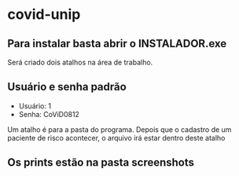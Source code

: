 # covid-unip

## Para instalar basta abrir o INSTALADOR.exe
Será criado dois atalhos na área de trabalho.
## Usuário e senha padrão
- Usuário: 1
- Senha: CoViD0812

Um atalho é para a pasta do programa. Depois que o cadastro de um paciente de risco acontecer, o arquivo irá estar dentro deste atalho

## Os prints estão na pasta screenshots
